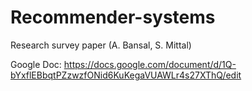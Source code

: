 # Recommender-systems
Research survey paper (A. Bansal, S. Mittal)

Google Doc: https://docs.google.com/document/d/1Q-bYxflEBbqtPZzwzfONid6KuKegaVUAWLr4s27XThQ/edit 
